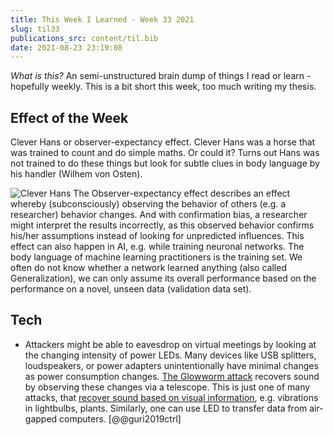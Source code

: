 ```yaml
---
title: This Week I Learned - Week 33 2021
slug: til33
publications_src: content/til.bib
date: 2021-08-23 23:19:08
--- 
```


*What is this?* An semi-unstructured brain dump of things I read or learn - hopefully weekly. This is a bit short this week, too much writing my thesis.

## Effect of the Week

Clever Hans or observer-expectancy effect. Clever Hans was a horse that was trained to count and do simple maths. Or could it? Turns out Hans was not trained to do these things but look for subtle clues in body language by his handler (Wilhem von Osten).

![Clever Hans](../images/weekly/CleverHans.jpg)
The Observer-expectancy effect describes an effect whereby (subconsciously) observing the behavior of others (e.g. a researcher) behavior changes. And with confirmation bias, a researcher might interpret the results incorrectly, as this observed behavior confirms his/her assumptions instead of looking for unpredicted influences.
This effect can also happen in AI, e.g. while training neuronal networks. The body language of machine learning practitioners is the training set. We often do not know whether a network learned anything (also called Generalization), we can only assume its overall performance based on the performance on a novel, unseen data (validation data set). 


## Tech
* Attackers might be able to eavesdrop on virtual meetings by looking at the changing intensity of power LEDs. Many devices like USB splitters, loudspeakers, or power adapters unintentionally have minimal changes as power consumption changes. [The Glowworm attack](https://www.nassiben.com/glowworm-attack) recovers sound by observing these changes via a telescope. This is just one of many attacks, that [recover sound based on visual information](https://news.mit.edu/2014/algorithm-recovers-speech-from-vibrations-0804), e.g. vibrations in lightbulbs, plants. Similarly, one can use LED to transfer data from air-gapped computers. [@@guri2019ctrl]

